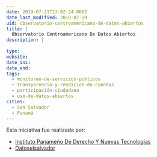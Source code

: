 ```yaml
---
date: 2019-07-21T23:02:24.000Z
date_last_modified: 2019-07-29
uid: observatorio-centroamericano-de-datos-abiertos
title: |
  Observatorio Centroamericano De Datos Abiertos
description: |
  
type: 
website: 
date_ini: 
date_end: 
tags:
  - monitoreo-de-servicios-publicos
  - transparencia-y-rendicion-de-cuentas
  - participación-ciudadana
  - uso-de-datos-abiertos
cities: 
  - San Salvador
  - Panamá
---
```


Esta iniciativa fue realizada por:

- [Instituto Panameño De Derecho Y Nuevas Tecnologías](/organizaciones/instituto-panameno-de-derecho-y-nuevas-tecnologias)
- [Datoselsalvador](/organizaciones/datoselsalvador)
